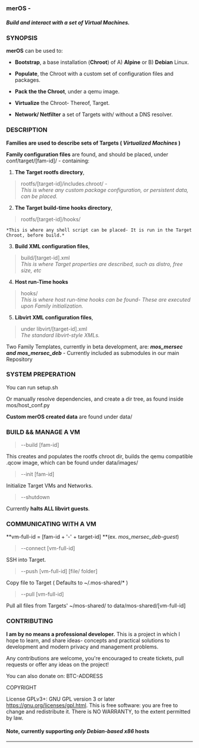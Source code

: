 ### merOS - <br>
##### Build and interact with a set of Virtual Machines.

### SYNOPSIS

**merOS** can be used to:

- **Bootstrap**, a base installation (**Chroot**) of A) **Alpine** or B) **Debian** Linux.
	
- **Populate**, the Chroot with a custom set of configuration files and packages.

- **Pack the the Chroot**, under a qemu image.

- **Virtualize** the Chroot- Thereof, Target.

- **Network/ Netfilter** a set of Targets with/ without a DNS resolver.

### DESCRIPTION

**Families are used to describe sets of Targets ( *Virtualized Machines* )**

**Family configuration files** are found, and should be placed,
under conf/target/[fam-id]/ - containing:
	
1. **The Target rootfs directory**,
> 	rootfs/[target-id]/includes.chroot/ - <br>
	*This is where any custom package configuration, or persistent data, can be placed.*

2. **The Target build-time hooks directory**, 
>	rootfs/[target-id]/hooks/ <br>

	*This is where any shell script can be placed- It is run in the Target Chroot, before build.*
	
3. **Build XML configuration files**,
>	build/[target-id].xml <br>
	*This is where Target properties are described, such as distro, free size, etc*

4. **Host run-Time hooks**
>	hooks/ <br>
	*This is where host run-time hooks can be found- These are executed upon Family initialization.* 

5. **Libvirt XML configuration files**,
>	under libvirt/[target-id].xml <br>
	*The standard libvirt-style XMLs.*

Two Family Templates, currently in beta development,
are: ***mos\_mersec  and mos\_mersec_deb*** -
Currently included as submodules in our main Repository


### SYSTEM PREPERATION

You can run setup.sh

Or manually resolve dependencies,
and create a dir tree, as found inside mos/host_conf.py

**Custom merOS created data** are found
under data/


### BUILD && MANAGE A VM
	
> --build [fam-id]

This creates and populates the rootfs chroot dir,
builds the qemu compatible .qcow image, which can be found under
data/images/

> --init [fam-id]

Initialize Target VMs and Networks.

> --shutdown

Currently **halts **ALL** libvirt guests**.
	

### COMMUNICATING WITH A VM

**vm-full-id = [fam-id + '-' + target-id]
**(ex. *mos_mersec_deb-guest*)

> --connect [vm-full-id]

SSH into Target.

> --push [vm-full-id] [file/ folder]

Copy file to Target ( Defaults to ~/.mos-shared/* )

> --pull [vm-full-id]

Pull all files from Targets' ~/mos-shared/
to data/mos-shared/[vm-full-id]


### CONTRIBUTING

**I am by no means a professional developer.**
This is a project in which I hope to learn, and share ideas-
concepts and practical solutions to development and
modern privacy and management problems.

Any contributions are welcome, you're encouraged to create tickets, pull requests
or offer any ideas on the project!

You can also donate on: BTC-ADDRESS

COPYRIGHT

License GPLv3+: GNU GPL version 3 or later <https://gnu.org/licenses/gpl.html>.
This is free software: you are free to change and redistribute it.  There is NO WARRANTY, to the extent permitted by law.

#### Note, currently supporting *only Debian-based x86* hosts
******